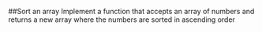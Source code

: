 ##Sort an array
Implement a function that accepts an array of numbers and returns a new array where the numbers are sorted in ascending order